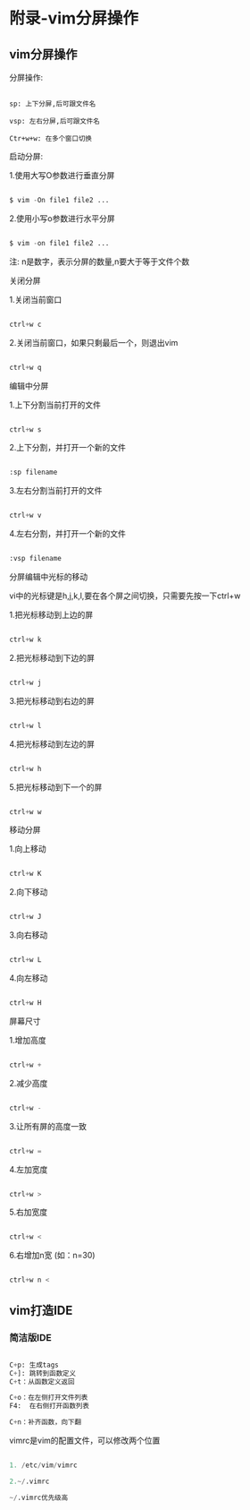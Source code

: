 # 附录-vim分屏操作

## vim分屏操作

分屏操作:

```

sp: 上下分屏,后可跟文件名 

vsp: 左右分屏,后可跟文件名

Ctr+w+w: 在多个窗口切换

```

启动分屏:

1.使用大写O参数进行垂直分屏

```python

$ vim -On file1 file2 ...

```

2.使用小写o参数进行水平分屏

```python

$ vim -on file1 file2 ...

```

注: n是数字，表示分屏的数量,n要大于等于文件个数

关闭分屏

1.关闭当前窗口

```python

ctrl+w c

```

2.关闭当前窗口，如果只剩最后一个，则退出vim

```python

ctrl+w q

```

编辑中分屏

1.上下分割当前打开的文件

```python

ctrl+w s

```

2.上下分割，并打开一个新的文件

```python

:sp filename

```

3.左右分割当前打开的文件

```python

ctrl+w v

```

4.左右分割，并打开一个新的文件

```python

:vsp filename

```

分屏编辑中光标的移动

vi中的光标键是h,j,k,l,要在各个屏之间切换，只需要先按一下ctrl+w

1.把光标移动到上边的屏

```python

ctrl+w k

```

2.把光标移动到下边的屏

```python

ctrl+w j

```

3.把光标移动到右边的屏

```python

ctrl+w l

```

4.把光标移动到左边的屏

```python

ctrl+w h

```

5.把光标移动到下一个的屏

```python

ctrl+w w

```

移动分屏

1.向上移动

```python

ctrl+w K

```

2.向下移动

```python

ctrl+w J

```

3.向右移动

```python

ctrl+w L

```

4.向左移动

```python

ctrl+w H

```

屏幕尺寸

1.增加高度

```python

ctrl+w +

```

2.减少高度

```python

ctrl+w -

```

3.让所有屏的高度一致

```python

ctrl+w =

```

4.左加宽度

```python

ctrl+w >

```

5.右加宽度

```python

ctrl+w <

```

6.右增加n宽 (如：n=30)

```python

ctrl+w n <

```

## vim打造IDE

### 简洁版IDE

```python

C+p: 生成tags
C+]: 跳转到函数定义
C+t：从函数定义返回

C+o：在左侧打开文件列表
F4:  在右侧打开函数列表

C+n：补齐函数，向下翻

```

vimrc是vim的配置文件，可以修改两个位置

```python

1. /etc/vim/vimrc

2.~/.vimrc

~/.vimrc优先级高

```